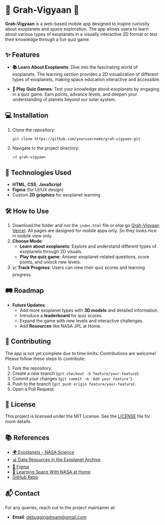 # 🚀 Grah-Vigyaan 🌌

**Grah-Vigyaan** is a web-based mobile app designed to inspire curiosity about exoplanets and space exploration. The app allows users to learn about various types of exoplanets in a visually interactive 2D format or test their knowledge through a fun quiz game.

## ✨ Features

- **📚 Learn About Exoplanets**: Dive into the fascinating world of exoplanets. The learning section provides a 2D visualization of different types of exoplanets, making space education interactive and accessible.
  
- **🧠 Play Quiz Games**: Test your knowledge about exoplanets by engaging in a quiz game. Earn points, advance levels, and deepen your understanding of planets beyond our solar system.

## 💻 Installation

1. Clone the repository:
   ```bash
   git clone https://github.com/yourusername/grah-vigyaan.git
   ```

2. Navigate to the project directory:
   ```bash
   cd grah-vigyaan
   ```

## 🔧 Technologies Used

- **HTML**, **CSS**, **JavaScript**
- **Figma** (for UI/UX design)
- Custom **2D graphics** for exoplanet learning

## 🛠️ How to Use

1. Download the folder and run the `index.html` file or else go [Grah-Vigyaan Vercel](https://grah-vigyaan.vercel.app/). All pages are designed for mobile apps only. So they looks nice in mobile view only.
2. **Choose Mode**:
   - **Learn about exoplanets**: Explore and understand different types of exoplanets through 2D visuals.
   - **Play the quiz game**: Answer exoplanet-related questions, score points, and unlock new levels.
3. **📈 Track Progress**: Users can view their quiz scores and learning progress.

## 🛤️ Roadmap

- **Future Updates**:
  - Add more exoplanet types with **3D models** and detailed information.
  - Introduce a **leaderboard** for quiz scores.
  - Expand the game with new levels and interactive challenges.
  - Add **Resources** like NASA JPL at Home.

## 🤝 Contributing

The app is not yet complete due to time limits.
Contributions are welcome! Please follow these steps to contribute:
1. Fork the repository.
2. Create a new branch (`git checkout -b feature/your-feature`).
3. Commit your changes (`git commit -m 'Add your feature'`).
4. Push to the branch (`git push origin feature/your-feature`).
5. Open a Pull Request.

## 📜 License

This project is licensed under the MIT License. See the [LICENSE](LICENSE) file for more details.

## 📚 References

- [🌍 Exoplanets - NASA Science](https://science.nasa.gov/exoplanets/)
- [📊 Data Resources in the Exoplanet Archive](https://exoplanetarchive.ipac.caltech.edu/docs/data.html)
- [🎨 Figma](https://www.figma.com/design/kCsNBZvu5M0gG5mu6XQr6b/30-days-challange?node-id=47-2&amp;node-type=canvas&amp;t=OJfIqOAKYAFnbCZd-0)
- [🔬 Learning Space With NASA at Home](https://www.jpl.nasa.gov/edu/learning-space/#:~:text=At%20NASA's%20Jet%20Propulsion%20Laboratory,%20we%20build%20robots%20that)
- [GitHub Repo](https://github.com/D3buggin-Dr3am/GrahVigyaan)

## 📬 Contact

For any queries, reach out to the project maintainer at:
- **Email**: debuggingdream@gmail.com
